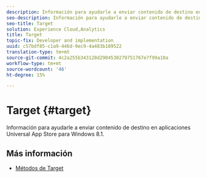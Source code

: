 ```yaml
---
description: Información para ayudarle a enviar contenido de destino en aplicaciones Universal App Store para Windows 8.1.
seo-description: Información para ayudarle a enviar contenido de destino en aplicaciones Universal App Store para Windows 8.1.
seo-title: Target
solution: Experience Cloud,Analytics
title: Target
topic-fix: Developer and implementation
uuid: c57bdf85-c1a9-446d-9ec9-4a483b189522
translation-type: tm+mt
source-git-commit: 4c2a255b343128d2904530279751767e7f99a10a
workflow-type: tm+mt
source-wordcount: '46'
ht-degree: 15%

---
```



# Target {#target}

Información para ayudarle a enviar contenido de destino en aplicaciones Universal App Store para Windows 8.1.

## Más información

+ [Métodos de Target](/help/windows-appstore/target/target-methods.md)

